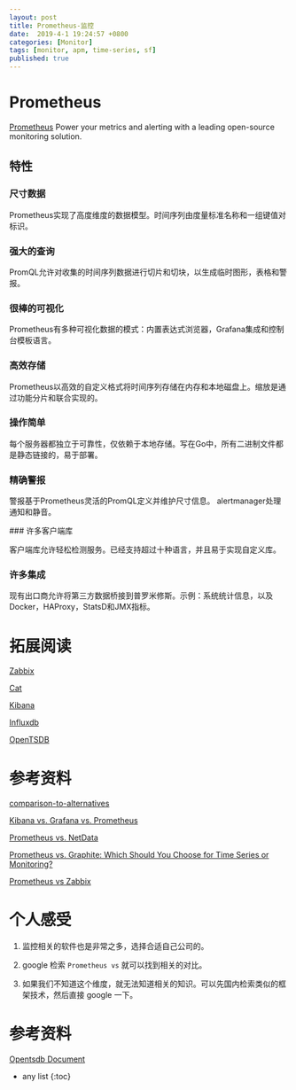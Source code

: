 ```yaml
---
layout: post
title: Prometheus-监控
date:  2019-4-1 19:24:57 +0800
categories: [Monitor]
tags: [monitor, apm, time-series, sf]
published: true
---
```


# Prometheus

[Prometheus](https://prometheus.io/) Power your metrics and alerting with a leading open-source monitoring solution.
 
## 特性

### 尺寸数据

Prometheus实现了高度维度的数据模型。时间序列由度量标准名称和一组键值对标识。

### 强大的查询

PromQL允许对收集的时间序列数据进行切片和切块，以生成临时图形，表格和警报。

### 很棒的可视化

Prometheus有多种可视化数据的模式：内置表达式浏览器，Grafana集成和控制台模板语言。

### 高效存储

Prometheus以高效的自定义格式将时间序列存储在内存和本地磁盘上。缩放是通过功能分片和联合实现的。

### 操作简单

每个服务器都独立于可靠性，仅依赖于本地存储。写在Go中，所有二进制文件都是静态链接的，易于部署。

### 精确警报

警报基于Prometheus灵活的PromQL定义并维护尺寸信息。 alertmanager处理通知和静音。

### 许多客户端库

客户端库允许轻松检测服务。已经支持超过十种语言，并且易于实现自定义库。

### 许多集成

现有出口商允许将第三方数据桥接到普罗米修斯。示例：系统统计信息，以及Docker，HAProxy，StatsD和JMX指标。

# 拓展阅读

[Zabbix](https://houbb.github.io/2018/11/25/zabbix)

[Cat](https://houbb.github.io/2016/12/16/cat)

[Kibana](https://houbb.github.io/2016/10/16/kibana)

[Influxdb](https://houbb.github.io/2019/04/01/database-influxdb)

[OpenTSDB](https://houbb.github.io/2019/04/01/database-opentsdb)

# 参考资料

[comparison-to-alternatives](https://prometheus.io/docs/introduction/comparison/#comparison-to-alternatives)

[Kibana vs. Grafana vs. Prometheus](https://stackshare.io/stackups/grafana-vs-kibana-vs-prometheus)

[Prometheus vs. NetData](https://stackshare.io/stackups/netdata-vs-prometheus)

[Prometheus vs. Graphite: Which Should You Choose for Time Series or Monitoring?](https://logz.io/blog/prometheus-vs-graphite/)

[Prometheus vs Zabbix](https://www.jianshu.com/p/b3a261d1502b)

# 个人感受

1. 监控相关的软件也是非常之多，选择合适自己公司的。

2. google 检索 `Prometheus vs` 就可以找到相关的对比。

3. 如果我们不知道这个维度，就无法知道相关的知识。可以先国内检索类似的框架技术，然后直接 google 一下。

# 参考资料

[Opentsdb Document](http://opentsdb.net/docs/build/html/index.html)

* any list
{:toc}